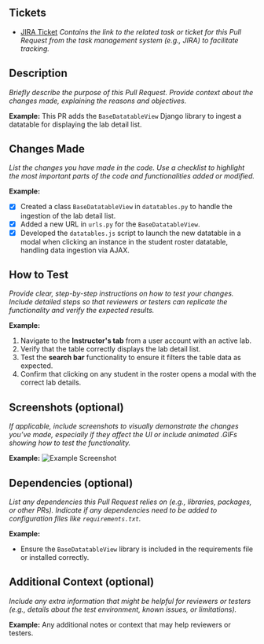 ## Tickets

- [JIRA Ticket](URL)
  *Contains the link to the related task or ticket for this Pull Request from the task management system (e.g., JIRA) to facilitate tracking.*

## Description

*Briefly describe the purpose of this Pull Request. Provide context about the changes made, explaining the reasons and objectives.*

**Example:**
This PR adds the `BaseDatatableView` Django library to ingest a datatable for displaying the lab detail list.

## Changes Made

*List the changes you have made in the code. Use a checklist to highlight the most important parts of the code and functionalities added or modified.*

**Example:**
- [x] Created a class `BaseDatatableView` in `datatables.py` to handle the ingestion of the lab detail list.
- [x] Added a new URL in `urls.py` for the `BaseDatatableView`.
- [x] Developed the `datatables.js` script to launch the new datatable in a modal when clicking an instance in the student roster datatable, handling data ingestion via AJAX.

## How to Test

*Provide clear, step-by-step instructions on how to test your changes. Include detailed steps so that reviewers or testers can replicate the functionality and verify the expected results.*

**Example:**
1. Navigate to the **Instructor's tab** from a user account with an active lab.
2. Verify that the table correctly displays the lab detail list.
3. Test the **search bar** functionality to ensure it filters the table data as expected.
4. Confirm that clicking on any student in the roster opens a modal with the correct lab details.

## Screenshots (optional)

*If applicable, include screenshots to visually demonstrate the changes you’ve made, especially if they affect the UI or include animated .GIFs showing how to test the functionality.*

**Example:**
![Example Screenshot](https://example.com/screenshot.png)

## Dependencies (optional)

*List any dependencies this Pull Request relies on (e.g., libraries, packages, or other PRs). Indicate if any dependencies need to be added to configuration files like `requirements.txt`.*

**Example:**
- Ensure the `BaseDatatableView` library is included in the requirements file or installed correctly.

## Additional Context (optional)

*Include any extra information that might be helpful for reviewers or testers (e.g., details about the test environment, known issues, or limitations).*

**Example:**
Any additional notes or context that may help reviewers or testers.
